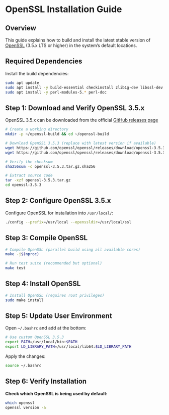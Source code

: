 # OpenSSL Installation Guide

## Overview

This guide explains how to build and install the latest stable version of [OpenSSL](https://github.com/openssl/openssl) (3.5.x LTS or higher) in the system’s default locations.

## Required Dependencies

Install the build dependencies:

```bash
sudo apt update
sudo apt install -y build-essential checkinstall zlib1g-dev libssl-dev
sudo apt install -y perl-modules-5.* perl-doc
```

## Step 1: Download and Verify OpenSSL 3.5.x

OpenSSL 3.5.x can be downloaded from the official [GitHub releases page](https://github.com/openssl/openssl/releases/)

```bash
# Create a working directory
mkdir -p ~/openssl-build && cd ~/openssl-build

# Download OpenSSL 3.5.3 (replace with latest version if available)
wget https://github.com/openssl/openssl/releases/download/openssl-3.5.3/openssl-3.5.3.tar.gz
wget https://github.com/openssl/openssl/releases/download/openssl-3.5.3/openssl-3.5.3.tar.gz.sha256

# Verify the checksum
sha256sum -c openssl-3.5.3.tar.gz.sha256

# Extract source code
tar -xzf openssl-3.5.3.tar.gz
cd openssl-3.5.3
```

## Step 2: Configure OpenSSL 3.5.x

Configure OpenSSL for installation into `/usr/local/`:

```bash
./config --prefix=/usr/local --openssldir=/usr/local/ssl
```

## Step 3: Compile OpenSSL

```bash
# Compile OpenSSL (parallel build using all available cores)
make -j$(nproc)

# Run test suite (recommended but optional)
make test
```

## Step 4: Install OpenSSL

```bash
# Install OpenSSL (requires root privileges)
sudo make install
```

## Step 5: Update User Environment

Open `~/.bashrc` and add at the bottom:

```bash
# Use custom OpenSSL 3.5.3
export PATH=/usr/local/bin:$PATH
export LD_LIBRARY_PATH=/usr/local/lib64:$LD_LIBRARY_PATH
```

Apply the changes:

```bash
source ~/.bashrc
```

## Step 6: Verify Installation

**Check which OpenSSL is being used by default:**

```bash
which openssl
openssl version -a
```
